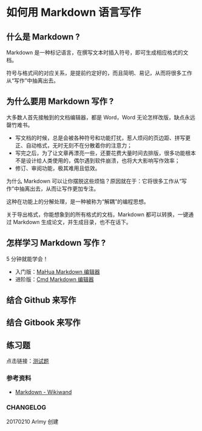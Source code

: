 # 如何用 Markdown 语言写作

## 什么是 Markdown ?

Markdown 是一种标记语言，在撰写文本时插入符号，即可生成相应格式的文档。

符号与格式间的对应关系，是提前约定好的，而且简明、易记，从而将很多工作从“写作”中抽离出去。

## 为什么要用 Markdown 写作 ?

大多数人首先接触到的文档编辑器，都是 Word，Word 无论怎样改版，缺点永远罄竹难书。

- 写文档的时候，总是会被各种符号和功能打扰，惹人烦闷的页边距、拼写更正、自动格式，无时无刻不在分散着你的注意力；
- 写完之后，为了让文章再漂亮一些，还要花费大量时间去排版，很多功能根本不是设计给人类使用的，偶尔遇到软件崩溃，也将大大影响写作效率；
- 修订、审阅功能，极其难用且低效。

为什么 Markdown 可以让你摆脱这些烦恼？原因就在于：它将很多工作从“写作”中抽离出去，从而让写作更加专注。

这种在功能上的分解处理，是一种被称为“解耦”的编程思想。

关于导出格式，你能想象到的所有格式的文档，Markdown 都可以转换，一键通过 Markdown 生成论文，并生成目录，也不在话下。

## 怎样学习 Markdown 写作 ?

5 分钟就能学会！

- 入门版：[MaHua Markdown 编辑器](http://mahua.jser.me/)
- 进阶版：[Cmd Markdown 编辑器](https://www.zybuluo.com/mdeditor)

## 结合 Github 来写作

## 结合 Gitbook 来写作

## 练习题

点击链接：[测试题](X)

### 参考资料

* [Markdown - Wikiwand](https://www.wikiwand.com/zh-hans/Markdown)

### CHANGELOG

20170210 Arlmy 创建
